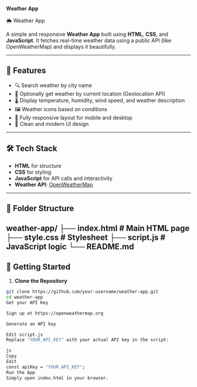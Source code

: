 𝐖𝐞𝐚𝐭𝐡𝐞𝐫 𝐀𝐩𝐩

🌦️ Weather App

A simple and responsive **Weather App** built using **HTML**, **CSS**, and **JavaScript**. It fetches real-time weather data using a public API (like OpenWeatherMap) and displays it beautifully.

---

## 🌟 Features

- 🔍 Search weather by city name
- 📍 Optionally get weather by current location (Geolocation API)
- 🌡️ Display temperature, humidity, wind speed, and weather description
- 🖼️ Weather icons based on conditions
- 📱 Fully responsive layout for mobile and desktop
- 🎨 Clean and modern UI design

---

## 🛠️ Tech Stack

- **HTML** for structure  
- **CSS** for styling  
- **JavaScript** for API calls and interactivity  
- **Weather API**: [OpenWeatherMap](https://openweathermap.org/api)

---

## 📁 Folder Structure

weather-app/
├── index.html # Main HTML page
├── style.css # Stylesheet
├── script.js # JavaScript logic
└── README.md
---

## 🚀 Getting Started

1. **Clone the Repository**
```bash
git clone https://github.com/your-username/weather-app.git
cd weather-app
Get your API Key

Sign up at https://openweathermap.org

Generate an API key

Edit script.js
Replace "YOUR_API_KEY" with your actual API key in the script:

js
Copy
Edit
const apiKey = "YOUR_API_KEY";
Run the App
Simply open index.html in your browser.
